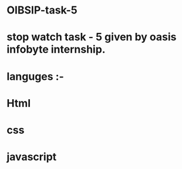 # OIBSIP-task-5 
# stop watch task - 5 given by oasis infobyte internship.
# languges :-
# Html
# css
# javascript
